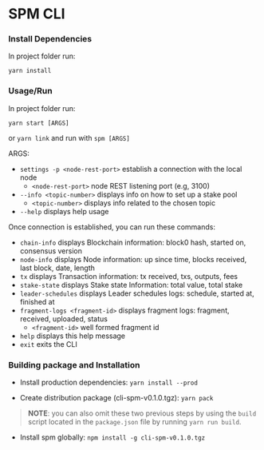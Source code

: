 # SPM CLI

### Install Dependencies

In project folder run:
```console
yarn install
```

### Usage/Run

In project folder run:
```console
yarn start [ARGS]
```

or `yarn link` and run with `spm [ARGS]`

ARGS:
  * `settings -p <node-rest-port>` establish a connection with the local node
    * `<node-rest-port>` node REST listening port (e.g, 3100)
  * `--info <topic-number>` displays info on how to set up a stake pool
    * `<topic-number>` displays info related to the chosen topic
  * `--help` displays help usage

Once connection is established, you can run these commands:
  * `chain-info` displays Blockchain information: block0 hash, started on, consensus version
  * `node-info` displays Node information: up since time, blocks received, last block, date, length
  * `tx` displays Transaction information: tx received, txs, outputs, fees
  * `stake-state` displays Stake state Information: total value, total stake
  * `leader-schedules` displays Leader schedules logs: schedule, started at, finished at
  * `fragment-logs <fragment-id>` displays fragment logs: fragment, received, uploaded, status
      * `<fragment-id>` well formed fragment id
  * `help` displays this help message
  * `exit` exits the CLI

### Building package and Installation

* Install production dependencies: `yarn install --prod`

* Create distribution package (cli-spm-v0.1.0.tgz): `yarn pack`

> **NOTE**: you can also omit these two previous steps by using the `build` script located in the `package.json` file by running `yarn run build`.

* Install spm globally: `npm install -g cli-spm-v0.1.0.tgz`